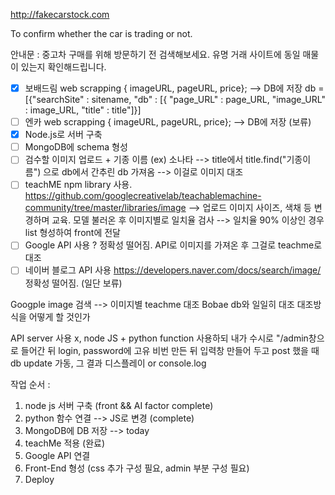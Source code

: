 http://fakecarstock.com

To confirm whether the car is trading or not.

안내문 : 중고차 구매를 위해 방문하기 전 검색해보세요. 유명 거래 사이트에 동일 매물이 있는지 확인해드립니다.

- [x] 보배드림 web scrapping { imageURL, pageURL, price}; --> DB에 저장
      db = [{"searchSite" : sitename, "db" : [{
      "page_URL" : page_URL, "image_URL" : image_URL, "title" : title"]}]
- [ ] 엔카 web scrapping { imageURL, pageURL, price}; --> DB에 저장 (보류)
- [x] Node.js로 서버 구축
- [ ] MongoDB에 schema 형성
- [ ] 검수할 이미지 업로드 + 기종 이름 (ex) 소나타 --> title에서 title.find("기종이름") 으로 db에서 간추린 db 가져옴 --> 이걸로 이미지 대조
- [ ] teachME npm library 사용. https://github.com/googlecreativelab/teachablemachine-community/tree/master/libraries/image --> 업로드 이미지 사이즈, 색채 등 변경하며 교육. 모델 불러온 후 이미지별로 일치율 검사 --> 일치율 90% 이상인 경우 list 형성하여 front에 전달
- [ ] Google API 사용 ? 정확성 떨어짐. API로 이미지를 가져온 후 그걸로 teachme로 대조
- [ ] 네이버 블로그 API 사용 https://developers.naver.com/docs/search/image/ 정확성 떨어짐. (일단 보류)

Googple image 검색 --> 이미지별 teachme 대조
Bobae db와 일일히 대조
대조방식을 어떻게 할 것인가

API server 사용 x, node JS + python function 사용하되 내가 수시로 "/admin창으로 들어간 뒤 login, password에 고유 비번 만든 뒤 입력창 만들어 두고 post 했을 때 db update 가동, 그 결과 디스플레이 or console.log

작업 순서 :

1. node js 서버 구축 (front && AI factor complete)
2. python 함수 연결 --> JS로 변경 (complete)
3. MongoDB에 DB 저장 --> today
4. teachMe 적용 (완료)
5. Google API 연결
6. Front-End 형성 (css 추가 구성 필요, admin 부분 구성 필요)
7. Deploy
